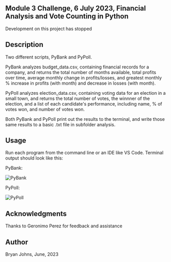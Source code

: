 ## Module 3 Challenge, 6 July 2023, Financial Analysis and Vote Counting in Python

Development on this project has stopped

## Description

Two different scripts, PyBank and PyPoll.

PyBank analyzes budget_data.csv, containing financial records for a company, and returns the total number of months available, total profits over time, average monthly change in profits/losses, and greatest monthly % increase in profits (with month) and decrease in losses (with month).

PyPoll analyzes election_data.csv, containing voting data for an election in a small town, and returns the total number of votes, the winnner of the election, and a list of each candidate's performance, including name, % of votes won, and number of votes won.

Both PyBank and PyPoll print out the results to the terminal, and write those same results to a basic .txt file in subfolder analysis.

## Usage

Run each program from the command line or an IDE like VS Code. Terminal output should look like this:

PyBank:

![PyBank](output_PyBank.png)

PyPoll:

![PyPoll](output_PyPoll.png)

## Acknowledgments

Thanks to Geronimo Perez for feedback and assistance

## Author

Bryan Johns, June, 2023
